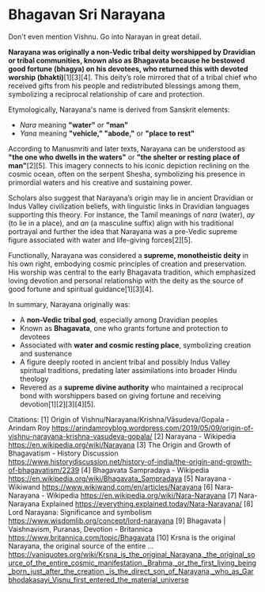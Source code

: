 # Bhagavan Sri Narayana #

Don't even mention Vishnu. Go into Narayan in great detail.

**Narayana was originally a non-Vedic tribal deity worshipped by Dravidian or tribal communities, known also as Bhagavata because he bestowed good fortune (bhagya) on his devotees, who returned this with devoted worship (bhakti)**[1][3][4]. This deity’s role mirrored that of a tribal chief who received gifts from his people and redistributed blessings among them, symbolizing a reciprocal relationship of care and protection.

Etymologically, Narayana's name is derived from Sanskrit elements:  
- *Nara* meaning **"water"** or **"man"**  
- *Yana* meaning **"vehicle," "abode,"** or **"place to rest"**  

According to Manusmriti and later texts, Narayana can be understood as **"the one who dwells in the waters"** or **"the shelter or resting place of man"**[2][5]. This imagery connects to his iconic depiction reclining on the cosmic ocean, often on the serpent Shesha, symbolizing his presence in primordial waters and his creative and sustaining power.

Scholars also suggest that Narayana’s origin may lie in ancient Dravidian or Indus Valley civilization beliefs, with linguistic links in Dravidian languages supporting this theory. For instance, the Tamil meanings of *nara* (water), *ay* (to lie in a place), and *an* (a masculine suffix) align with his traditional portrayal and further the idea that Narayana was a pre-Vedic supreme figure associated with water and life-giving forces[2][5].

Functionally, Narayana was considered a **supreme, monotheistic deity** in his own right, embodying cosmic principles of creation and preservation. His worship was central to the early Bhagavata tradition, which emphasized loving devotion and personal relationship with the deity as the source of good fortune and spiritual guidance[1][3][4].

In summary, Narayana originally was:  
- A **non-Vedic tribal god**, especially among Dravidian peoples  
- Known as **Bhagavata**, one who grants fortune and protection to devotees  
- Associated with **water and cosmic resting place**, symbolizing creation and sustenance  
- A figure deeply rooted in ancient tribal and possibly Indus Valley spiritual traditions, predating later assimilations into broader Hindu theology  
- Revered as a **supreme divine authority** who maintained a reciprocal bond with worshippers based on giving fortune and receiving devotion[1][2][3][4][5].

Citations:
[1] Origin of Vishnu/Narayana/Krishna/Vāsudeva/Gopala - Arindam Roy https://arindamroyblog.wordpress.com/2019/05/09/origin-of-vishnu-narayana-krishna-vasudeva-gopala/
[2] Narayana - Wikipedia https://en.wikipedia.org/wiki/Narayana
[3] The Origin and Growth of Bhagavatism - History Discussion https://www.historydiscussion.net/history-of-india/the-origin-and-growth-of-bhagavatism/2239
[4] Bhagavata Sampradaya - Wikipedia https://en.wikipedia.org/wiki/Bhagavata_Sampradaya
[5] Narayana - Wikiwand https://www.wikiwand.com/en/articles/Narayana
[6] Nara-Narayana - Wikipedia https://en.wikipedia.org/wiki/Nara-Narayana
[7] Nara-Narayana Explained https://everything.explained.today/Nara-Narayana/
[8] Lord Narayana: Significance and symbolism https://www.wisdomlib.org/concept/lord-narayana
[9] Bhagavata | Vaishnavism, Puranas, Devotion - Britannica https://www.britannica.com/topic/Bhagavata
[10] Krsna is the original Narayana, the original source of the entire ... https://vaniquotes.org/wiki/Krsna_is_the_original_Narayana,_the_original_source_of_the_entire_cosmic_manifestation._Brahma,_or_the_first_living_being_born_just_after_the_creation,_is_the_direct_son_of_Narayana,_who_as_Garbhodakasayi_Visnu_first_entered_the_material_universe
